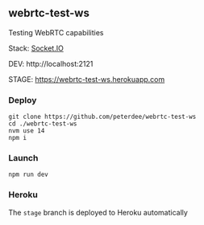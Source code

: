 ## webrtc-test-ws

Testing WebRTC capabilities

Stack: [Socket.IO](https://socket.io)

DEV: http://localhost:2121

STAGE: https://webrtc-test-ws.herokuapp.com

### Deploy

```shell script
git clone https://github.com/peterdee/webrtc-test-ws
cd ./webrtc-test-ws
nvm use 14
npm i
```

### Launch

```shell script
npm run dev
```

### Heroku

The `stage` branch is deployed to Heroku automatically
